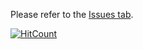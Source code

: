Please refer to the [Issues tab](https://github.com/ajhsu/blog/issues).

[![HitCount](http://hits.dwyl.io/ajhsu/blog.svg)](http://hits.dwyl.io/ajhsu/blog)
